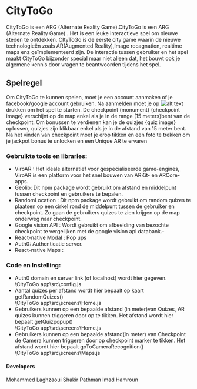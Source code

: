 # CityToGo

CityToGo is een ARG (Alternate Reality Game).CityToGo is een ARG (Alternate Reality Game) . Het is een leuke interactieve spel om nieuwe steden te ontdekken. CItyToGo is de eerste city game waarin de nieuwe technologieën zoals AR(Augmented Reality),Image recagnation, realtime maps enz geïmplementeerd zijn. De interactie tussen gebruiker en het spel maakt CityToGo bijzonder special maar niet alleen dat, het bouwt ook je algemene kennis  door vragen te beantwoorden tijdens het spel. 

## Spelregel

Om CityToGo te kunnen spelen, moet je een account aanmaken of je facebook/google account gebruiken. Na aanmelden moet je op ![alt text](https://github.com/AP-Elektronica-ICT/CA1819-CityToGo/tree/master/CityToGo%20app/src/assets/Start.png) drukken om het spel te starten.
De checkpoint (monument) {checkpoint image} verschijnt op de map enkel als je in de range (15 meters)bent van de checkpoint. Om bonussen te verdienen kan je de quizjes {quiz image} oplossen, quizjes zijn klikbaar enkel als je in de afstand van 15 meter bent.  Na het vinden van checkpoint moet je erop tikken en een foto te trekken om je jackpot bonus te unlocken  en een Unique AR te ervaren

### Gebruikte tools en libraries:

- ViroAR  : Het ideale alternatief voor gespecialiseerde game-engines, ViroAR is een platform voor het snel bouwen van ARKit- en ARCore-apps.
- Geolib: Dit npm package wordt gebruikt om afstand en middelpunt  tussen checkpoint en gebruikers te bepalen.
- RandomLocation : Dit npm package wordt gebruikt om random quizes te plaatsen op een cirkel rond de middelpunt tussen de gebruiker en checkpoint. Zo gaan de gebruikers quizes te zien krijgen op de map onderweg naar checkpoint.
- Google vision API : Wordt gebruikt om afbeelding van bezochte checkpoint te vergelijken met de google vision api databank.- 
- React-native Modal : Pop ups
- Auth0: Authenticatie server.
- React-native Maps : 

### Code en Instelling:

- Auth0 domain  en server link (of localhost) wordt hier gegeven. <br />
\CityToGo app\src\config.js
- Aantal quizes per afstand wordt hier bepaalt op kaart getRandomQuizes() <br />
\CityToGo app\src\screens\Home.js
- Gebruikers kunnen op een bepaalde afstand (in meter)van Quizes, AR quizes kunnen triggeren door op  te tikken. Het afstand wordt hier bepaalt getQuizpopup()  <br />
\CityToGo app\src\screens\Home.js
- Gebruikers kunnen op een bepaalde afstand(in meter) van Checkpoint de Camera kunnen triggeren door op checkpoint marker te tikken. Het afstand wordt hier bepaalt goToCameraRecognition()  <br />
\CityToGo app\src\screens\Maps.js

#### Developers
Mohammed Laghzaoui
Shakir Pathman
Imad Hamroun